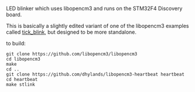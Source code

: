 LED blinker which uses libopencm3 and runs on the STM32F4 Discovery board.

This is basically a slightly edited variant of one of the libopencm3 examples
called [tick_blink](https://github.com/libopencm3/libopencm3-examples/tree/master/examples/stm32/f4/stm32f4-discovery/tick_blink),
but designed to be more standalone.

to build:
```
git clone https://github.com/libopencm3/libopencm3
cd libopencm3
make
cd ..
git clone https://github.com/dhylands/libopencm3-heartbeat heartbeat
cd heartbeat
make stlink
```

